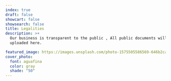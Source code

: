 ```yaml
---
index: true
draft: false
showcart: false
showsearch: false
title: Legalities
description: >+
  Our business is transparent to the public , All public documents will be
  uploaded here.

featured_image: https://images.unsplash.com/photo-1575505586569-646b2ca898fc?ixlib=rb-1.2.1&ixid=eyJhcHBfaWQiOjEyMDd9&auto=format&fit=crop&w=2105&q=80
cover_photo:
  font: aguafina
  color: gray
  shade: "50"
---
```


